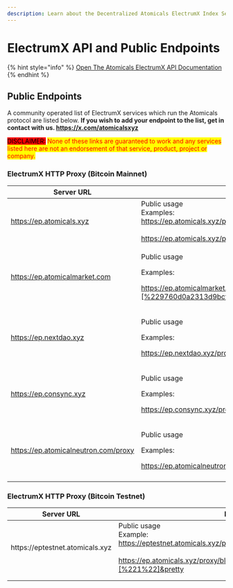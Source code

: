 ```yaml
---
description: Learn about the Decentralized Atomicals ElectrumX Index Service
---
```


# ElectrumX API and Public Endpoints

{% hint style="info" %}
[Open The Atomicals ElectrumX API Documentation ](https://github.com/atomicals/atomicals-electrumx)
{% endhint %}

## Public Endpoints

A community operated list of ElectrumX services which run the Atomicals protocol are listed below. **If you wish to add your endpoint to the list, get in contact with us. https://x.com/atomicalsxyz**

<mark style="background-color:red;">DISCLAIMER:</mark> <mark style="color:red;">None of these links are guaranteed to work and any services listed here are not an endorsement of that service, product, project or company.</mark>

### ElectrumX HTTP Proxy (Bitcoin Mainnet)

<table><thead><tr><th width="378">Server URL</th><th>Note</th></tr></thead><tbody><tr><td><a href="https://ep.atomicals.xyz/?pretty">https://ep.atomicals.xyz</a></td><td>Public usage<br>Examples:<br><a href="https://ep.atomicals.xyz/proxy/blockchain.atomicals.get_global?pretty">https://ep.atomicals.xyz/proxy/blockchain.atomicals.get_global?pretty</a><br><br><a href="https://ep.atomicals.xyz/proxy/blockchain.atomicals.get?params=[%2210000%22]&#x26;pretty">https://ep.atomicals.xyz/proxy/blockchain.atomicals.get?params=[%2210000%22]&#x26;pretty</a></td></tr><tr><td><a href="https://ep.atomicalmarket.com/?pretty">https://ep.atomicalmarket.com</a></td><td><p>Public usage</p><p>Examples:</p><p><a href="https://ep.atomicalmarket.com/proxy/blockchain.transaction.get?params=[%229760d0a2313d9bcf951d6a1da5dddd33114325c2303cc759e6c197b8ec77fd26%22,%201]&#x26;pretty">https://ep.atomicalmarket.com/proxy/blockchain.transaction.get?params=[%229760d0a2313d9bcf951d6a1da5dddd33114325c2303cc759e6c197b8ec77fd26%22,%201]&#x26;pretty</a></p></td></tr><tr><td><a href="https://ep.nextdao.xyz">https://ep.nextdao.xyz</a></td><td><p>Public usage</p><p>Examples:</p><p><a href="https://ep.nextdao.xyz/proxy/blockchain.atomicals.get?pretty&#x26;params=[%2263737%22]">https://ep.nextdao.xyz/proxy/blockchain.atomicals.get?pretty&#x26;params=[%2263737%22]</a></p></td></tr><tr><td><a href="https://ep.consync.xyz">https://ep.consync.xyz</a></td><td><p>Public usage</p><p>Examples:</p><p><a href="https://ep.consync.xyz/proxy/blockchain.atomicals.get?pretty&#x26;params=[%2263737%22]">https://ep.consync.xyz/proxy/blockchain.atomicals.get?pretty&#x26;params=[%2263737%22]</a></p></td></tr><tr><td><a href="https://ep.atomicalneutron.com/proxy">https://ep.atomicalneutron.com/proxy</a></td><td><p>Public usage</p><p>Examples:</p><p><a href="https://ep.atomicalneutron.com/proxy/blockchain.atomicals.get?pretty&#x26;params=[%2263737%22]">https://ep.atomicalneutron.com/proxy/blockchain.atomicals.get?pretty&#x26;params=[%2263737%22]</a></p></td></tr><tr><td></td><td></td></tr></tbody></table>

### ElectrumX HTTP Proxy (Bitcoin Testnet)

<table><thead><tr><th width="378">Server URL</th><th>Note</th></tr></thead><tbody><tr><td>https://eptestnet.atomicals.xyz</td><td>Public usage<br>Example:<br><a href="https://eptestnet.atomicals.xyz/proxy/blockchain.atomicals.get_global?pretty">https://eptestnet.atomicals.xyz/proxy/blockchain.atomicals.get_global</a><br><br><a href="https://ep.atomicals.xyz/proxy/blockchain.atomicals.get?params=[%221%22]&#x26;pretty">https://ep.atomicals.xyz/proxy/blockchain.atomicals.get?params=[%221%22]&#x26;pretty</a></td></tr><tr><td></td><td></td></tr><tr><td></td><td></td></tr></tbody></table>
